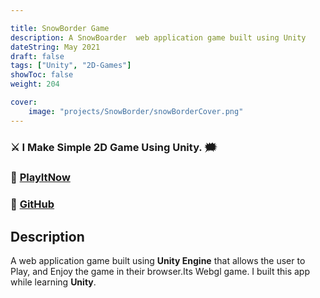 ```yaml
---

title: SnowBorder Game
description: A SnowBoarder  web application game built using Unity
dateString: May 2021
draft: false
tags: ["Unity", "2D-Games"]
showToc: false
weight: 204

cover:
    image: "projects/SnowBorder/snowBorderCover.png"
---
```



### ⚔ I Make Simple 2D Game Using Unity. 🗯


### 🔗 [PlayItNow](https://awwais.me/SnowBorder)
### 🔗 [GitHub](https://github.com/awwais/SnowBoarder)

## Description

A  web application game built using **Unity Engine** that allows the user to Play,
and Enjoy the game in their browser.Its Webgl game. 
I built this app while learning **Unity**.


